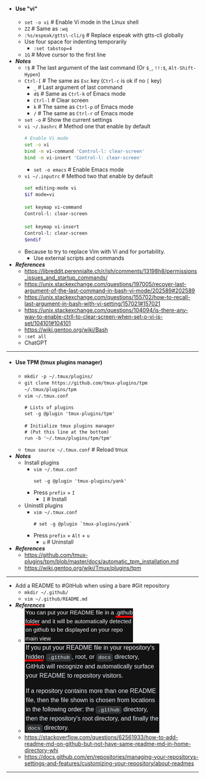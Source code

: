 - #### Use "vi"
    - `set -o vi` # Enable Vi mode in the Linux shell
    - `ZZ` # Same as `:wq`
    - `:%s/espeak/gtts\-cli/g` # Replace espeak with gtts-cli globally
    - Use four space for indenting temporarily
        - `:set tabstop=4`
    - `1G` # Move cursor to the first line
- ***Notes***
    - `!$` # The last argument of the last command (Or `$_`, `!!:$`, `Alt-Shift-Hypen`)
    - `Ctrl-[` # The same as `Esc` key (`Ctrl-c` is ok if no `[` key)
        - `_` # Last argument of last command
        - `d$` # Same as `Ctrl-k` of Emacs mode
        - `Ctrl-l` # Clear screen
        - `k` # The same as `Ctrl-p` of Emacs mode
        - `/` # The same as `Ctrl-r` of Emacs mode
    - `set -o` # Show the current settings
    - `vi ~/.bashrc` # Method one that enable by default
      ```bash
      # Enable Vi mode
      set -o vi
      bind -m vi-command 'Control-l: clear-screen'
      bind -m vi-insert 'Control-l: clear-screen'
      ```
        - `set -o emacs` # Enable Emacs mode
    - `vi ~/.inputrc` # Method two that enable by default
      ```bash
      set editing-mode vi
      $if mode=vi

      set keymap vi-command
      Control-l: clear-screen

      set keymap vi-insert
      Control-l: clear-screen
      $endif
      ```
    - Because to try to replace Vim with Vi and for portability.
        - Use external scripts and commands
- ***References***
    - https://libreddit.perennialte.ch/r/ish/comments/13198h8/permissions_issues_and_startup_commands/
    - https://unix.stackexchange.com/questions/197005/recover-last-argument-of-the-last-command-in-bash-vi-mode/202589#202589
    - https://unix.stackexchange.com/questions/155702/how-to-recall-last-argument-in-bash-with-vi-setting/157021#157021
    - https://unix.stackexchange.com/questions/104094/is-there-any-way-to-enable-ctrll-to-clear-screen-when-set-o-vi-is-set/104101#104101
	- https://wiki.gentoo.org/wiki/Bash
    - `:set all`
    - ChatGPT
- ---
- #### Use TPM (tmux plugins manager)
	- `mkdir -p ~/.tmux/plugins/`
	- `git clone https://github.com/tmux-plugins/tpm ~/.tmux/plugins/tpm`
	- `vim ~/.tmux.conf`
	  ```
	  # Lists of plugins
	  set -g @plugin 'tmux-plugins/tpm'
	  
	  # Initialize tmux plugins manager
	  # (Put this line at the bottom)
	  run -b '~/.tmux/plugins/tpm/tpm'
	  ```
	- `tmux source ~/.tmux.conf` # Reload tmux
- ***Notes***
	- Install plugins
		- `vim ~/.tmux.conf`
		  ```
		  set -g @plugin 'tmux-plugins/yank'
		  ```
		- Press `prefix` + `I`
			- `I` # Install
	- Uninstll plugins
		- `vim ~/.tmux.conf`
		  ```
		  # set -g @plugin `tmux-plugins/yank`
		  ```
		- Press `prefix` + `Alt` + `u`
			- `u` # Uninstall
- ***References***
    - https://github.com/tmux-plugins/tpm/blob/master/docs/automatic_tpm_installation.md
	- https://wiki.gentoo.org/wiki/Tmux/plugins/tpm
- ---
- Add a README to #GitHub when using a bare #Git repository
	- `mkdir ~/.github/`
	- `vim ~/.github/README.md`
- ***References***
	- ![2023-01-14_21-24.png](../assets/2023-01-14_21-24_1673702666328_0.png)
	- ![2023-01-14_21-27.png](../assets/2023-01-14_21-27_1673702854280_0.png)
	- https://stackoverflow.com/questions/62561933/how-to-add-readme-md-on-github-but-not-have-same-readme-md-in-home-directory-whi
	- https://docs.github.com/en/repositories/managing-your-repositorys-settings-and-features/customizing-your-repository/about-readmes
- ---

